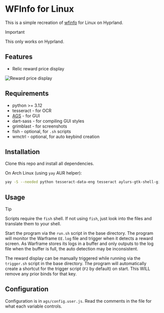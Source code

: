 # WFInfo for Linux

This is a simple recreation of [wfinfo](https://wfinfo.warframestat.us) for Linux on Hyprland.

> [!IMPORTANT]
> This only works on Hyprland.

## Features

-   Relic reward price display

![Reward price display](/readme/reward_display.png)

## Requirements

-   python >= 3.12
-   tesseract - for OCR
-   [AGS](https://github.com/Aylur/ags) - for GUI
-   dart-sass - for compiling GUI styles
-   grimblast - for screenshots
-   fish - optional, for `.sh` scripts
-   wmctrl - optional, for auto keybind creation

## Installation

Clone this repo and install all dependencies.

On Arch Linux (using `yay` AUR helper):

```sh
yay -S --needed python tesseract-data-eng tesseract aylurs-gtk-shell-git dart-sass grimblast fish wmctrl
```

## Usage

> [!TIP]
> Scripts require the `fish` shell. If not using `fish`, just look into the files and translate them to your shell.

Start the program via the `run.sh` script in the base directory. The program will monitor the Warframe `EE.log` file
and trigger when it detects a reward screen. As Warframe stores its logs in a buffer and only outputs to the log file
when the buffer is full, the auto detection may be inconsistent.

The reward display can be manually triggered while running via the `trigger.sh` script in the base directory. The
program will automatically create a shortcut for the trigger script (`F2` by default) on start. This WILL remove
any prior binds for that key.

## Configuration

Configuration is in `ags/config.user.js`. Read the comments in the file for what each variable controls.
